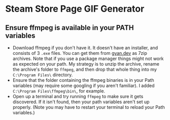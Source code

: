 # Steam Store Page GIF Generator

## Ensure ffmpeg is available in your PATH variables

- Download ffmpeg if you don't have it. It doesn't have an installer, and consists of 3 `.exe` files. You can get them from [gyan.dev](https://www.gyan.dev/ffmpeg/builds/) as 7zip archives. Note that if you use a package manager things might not work as expected on your path. My strategy is to unzip the archive, rename the archive's folder to `ffmpeg`, and then drop that whole thing into my `C:\Program Files\` directory.
- Ensure that the folder containing the ffmpeg binaries is in your Path variables (may require some googling if you aren't familiar). I added `C:\Program Files\ffmpeg\bin\`, for example.
- Open up a terminal and try running `ffmpeg` to make sure it gets discovered. If it isn't found, then your path variables aren't set up properly. (Note you may have to restart your terminal to reload your Path variables.)
